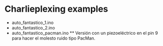 Charlieplexing examples
=======

* auto_fantastico_1.ino
* auto_fantastico_2.ino
* auto_fantastico_pacman.ino
** Versión con un piezoeléctrico en el pin 9 para hacer el molesto ruido tipo PacMan.
